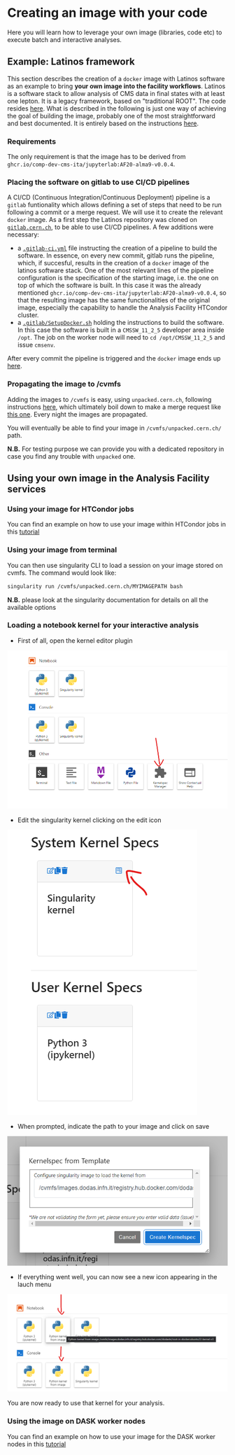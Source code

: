 # Creating an image with your code

Here you will learn how to leverage your own image (libraries, code etc) to execute batch and interactive analyses.

## Example: Latinos framework

This section describes the creation of a ```docker``` image with Latinos software as an example to bring **your own image into the facility workflows**. Latinos is a software stack to allow analysis of CMS data in final states with at least one lepton. It is a legacy framework, based on "traditional ROOT". The code resides [here](https://github.com/latinos/LatinoAnalysis). What is described in the following is just one way of achieving the goal of building the image, probably one of the most straightforward and best documented. It is entirely based on the instructions [here](https://awesome-workshop.github.io/docker-cms/03-cvmfs_containers/index.html).

### Requirements

The only requirement is that the image has to be derived from  ```ghcr.io/comp-dev-cms-ita/jupyterlab:AF20-alma9-v0.0.4```.

### Placing the software on gitlab to use CI/CD pipelines
A CI/CD (Continuous Integration/Continuous Deployment) pipeline is a ```gitlab``` funtionality which allows defining a set of steps that need to be run following a commit or a merge request. We will use it to create the relevant ```docker``` image.
As a first step the Latinos repository was cloned on [```gitlab.cern.ch```](https://gitlab.cern.ch/lenzip/LatinoAnalysis), to be able to use CI/CD pipelines. A few additions were necessary:

   * a [```.gitlab-ci.yml```](https://gitlab.cern.ch/lenzip/LatinoAnalysis/-/blob/master/.gitlab-ci.yml) file instructing the creation of a pipeline to build the software. In essence, on every new commit, gitlab runs the pipeline, which, if succesful, results in the creation of a ```docker``` image of the latinos software stack. One of the most relevant lines of the pipeline configuration is the specification of the starting image, i.e. the one on top of which the software is built. In this case it was the already mentioned ```ghcr.io/comp-dev-cms-ita/jupyterlab:AF20-alma9-v0.0.4```, so that the resulting image has the same functionalities of the original image, especially the capability to handle the Analysis Facility HTCondor cluster.
   * a [```.gitlab/SetupDocker.sh```](https://gitlab.cern.ch/lenzip/LatinoAnalysis/-/blob/master/.gitlab/SetupDocker.sh) holding the instructions to build the software. In this case the software is built in a ```CMSSW_11_2_5``` developer area inside ```/opt```. The job on the worker node will need to ```cd /opt/CMSSW_11_2_5``` and issue ```cmsenv```.

After every commit the pipeline is triggered and the ```docker``` image ends up [here](https://gitlab.cern.ch/lenzip/LatinoAnalysis/container_registry).

### Propagating the image to /cvmfs

Adding the images to ```/cvmfs``` is easy, using ```unpacked.cern.ch```, following instructions [here](https://awesome-workshop.github.io/docker-cms/06-unpacked/index.html), which ultimately boil down to make a merge request like [this one](https://gitlab.cern.ch/unpacked/sync/-/merge_requests/135).
Every night the images are propagated.

You will eventually be able to find your image in `/cvmfs/unpacked.cern.ch/` path.

__N.B.__ For testing purpose we can provide you with a dedicated repository in case you find any trouble with `unpacked` one.

## Using your own image in the Analysis Facility services

### Using your image for HTCondor jobs

You can find an example on how to use your image within HTCondor jobs in this [tutorial](./htcondor/htc_job.md)

### Using your image from terminal

You can then use singularity CLI to load a session on your image stored on cvmfs. The command would look like:

```bash
singularity run /cvmfs/unpacked.cern.ch/MYIMAGEPATH bash 
```

__N.B.__ please look at the singularity documentation for details on all the available options

### Loading a notebook kernel for your interactive analysis

- First of all, open the kernel editor plugin

![dask cluster log](imgs/kernel_custom_1.png)

- Edit the singularity kernel clicking on the edit icon

![dask cluster log](imgs/kernel_custom_2.png)

- When prompted, indicate the path to your image and click on save

![dask cluster log](imgs/kernel_custom_3.png)

- If everything went well, you can now see a new icon appearing in the lauch menu
  
![dask cluster log](imgs/kernel_custom_4.png)

You are now ready to use that kernel for your analysis.

### Using the image on DASK worker nodes

You can find an example on how to use your image for the DASK worker nodes in this [tutorial](./dask/dask_init.md)